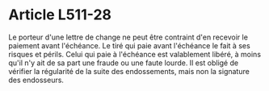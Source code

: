# Article L511-28

Le porteur d'une lettre de change ne peut être contraint d'en recevoir le paiement avant l'échéance.   Le tiré qui paie avant l'échéance le fait à ses risques et périls.   Celui qui paie à l'échéance est valablement libéré, à moins qu'il n'y ait de sa part une fraude ou une faute lourde. Il est obligé de vérifier la régularité de la suite des endossements, mais non la signature des endosseurs.